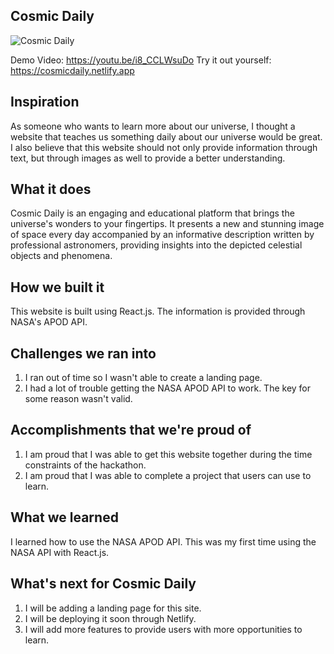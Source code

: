 ## Cosmic Daily 

![Cosmic Daily](https://github.com/user-attachments/assets/fdc783be-972c-46d9-899d-7d6733ef9241)

Demo Video: https://youtu.be/i8_CCLWsuDo
Try it out yourself: https://cosmicdaily.netlify.app

## Inspiration
As someone who wants to learn more about our universe, I thought a website that teaches us something daily about our universe would be great. I also believe that this website should not only provide information through text, but through images as well to provide a better understanding. 

## What it does
Cosmic Daily is an engaging and educational platform that brings the universe's wonders to your fingertips. It presents a new and stunning image of space every day accompanied by an informative description written by professional astronomers, providing insights into the depicted celestial objects and phenomena. 

## How we built it
This website is built using React.js. The information is provided through NASA's APOD API. 

## Challenges we ran into
1. I ran out of time so I wasn't able to create a landing page. 
2. I had a lot of trouble getting the NASA APOD API to work. The key for some reason wasn't valid. 

## Accomplishments that we're proud of
1. I am proud that I was able to get this website together during the time constraints of the hackathon. 
2. I am proud that I was able to complete a project that users can use to learn. 

## What we learned
I learned how to use the NASA APOD API. This was my first time using the NASA API with React.js. 

## What's next for Cosmic Daily 
1. I will be adding a landing page for this site. 
2. I will be deploying it soon through Netlify. 
3. I will add more features to provide users with more opportunities to learn. 
